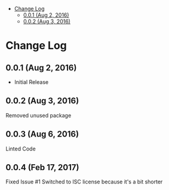 <!-- START doctoc generated TOC please keep comment here to allow auto update -->
<!-- DON'T EDIT THIS SECTION, INSTEAD RE-RUN doctoc TO UPDATE -->


- [Change Log](#change-log)
  - [0.0.1 (Aug 2, 2016)](#001-aug-2-2016)
  - [0.0.2 (Aug 3, 2016)](#002-aug-3-2016)

<!-- END doctoc generated TOC please keep comment here to allow auto update -->

# Change Log

## 0.0.1 (Aug 2, 2016)
* Initial Release

## 0.0.2 (Aug 3, 2016)
Removed unused package

## 0.0.3 (Aug 6, 2016)
Linted Code

## 0.0.4 (Feb 17, 2017)
Fixed Issue #1
Switched to ISC license because it's a bit shorter